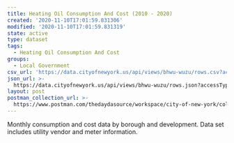 ```yaml
---
title: Heating Oil Consumption And Cost (2010 - 2020)
created: '2020-11-10T17:01:59.831306'
modified: '2020-11-10T17:01:59.831319'
state: active
type: dataset
tags:
  - Heating Oil Consumption And Cost
groups:
  - Local Government
csv_url: 'https://data.cityofnewyork.us/api/views/bhwu-wuzu/rows.csv?accessType=DOWNLOAD'
json_url: >-
  https://data.cityofnewyork.us/api/views/bhwu-wuzu/rows.json?accessType=DOWNLOAD
layout: post
postman_collection_url: >-
  https://www.postman.com/thedaydasource/workspace/city-of-new-york/collection/15909983-be34d295-e4a3-48c9-a35e-b8da57a0549b
---
```

Monthly consumption and cost data by borough and development. Data set includes utility vendor and meter information.
